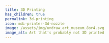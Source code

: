 ```yaml
---
title: 3D Printing
has_children: true
permalink: 3d-printing
icon: mdi-printer-3d-nozzle
image: /assets/img/undraw_art_museum_8or4.svg
image_alt: Art that's probably not 3D printed
---
```

